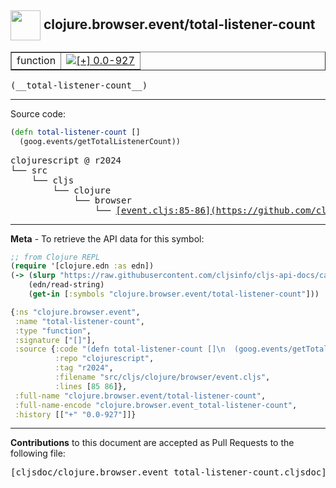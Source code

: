 ## <img width="48px" valign="middle" src="http://i.imgur.com/Hi20huC.png"> clojure.browser.event/total-listener-count

 <table border="1">
<tr>

<td>function</td>
<td><a href="https://github.com/cljsinfo/cljs-api-docs/tree/0.0-927"><img valign="middle" alt="[+] 0.0-927" src="https://img.shields.io/badge/+-0.0--927-lightgrey.svg"></a> </td>
</tr>
</table>

 <samp>
(__total-listener-count__)<br>
</samp>

---





Source code:

```clj
(defn total-listener-count []
  (goog.events/getTotalListenerCount))
```

 <pre>
clojurescript @ r2024
└── src
    └── cljs
        └── clojure
            └── browser
                └── <ins>[event.cljs:85-86](https://github.com/clojure/clojurescript/blob/r2024/src/cljs/clojure/browser/event.cljs#L85-L86)</ins>
</pre>


---

__Meta__ - To retrieve the API data for this symbol:

```clj
;; from Clojure REPL
(require '[clojure.edn :as edn])
(-> (slurp "https://raw.githubusercontent.com/cljsinfo/cljs-api-docs/catalog/cljs-api.edn")
    (edn/read-string)
    (get-in [:symbols "clojure.browser.event/total-listener-count"]))
```

```clj
{:ns "clojure.browser.event",
 :name "total-listener-count",
 :type "function",
 :signature ["[]"],
 :source {:code "(defn total-listener-count []\n  (goog.events/getTotalListenerCount))",
          :repo "clojurescript",
          :tag "r2024",
          :filename "src/cljs/clojure/browser/event.cljs",
          :lines [85 86]},
 :full-name "clojure.browser.event/total-listener-count",
 :full-name-encode "clojure.browser.event_total-listener-count",
 :history [["+" "0.0-927"]]}

```

---

__Contributions__ to this document are accepted as Pull Requests to the following file:

 <pre>
[cljsdoc/clojure.browser.event_total-listener-count.cljsdoc](https://github.com/cljsinfo/cljs-api-docs/blob/master/cljsdoc/clojure.browser.event_total-listener-count.cljsdoc)
</pre>


